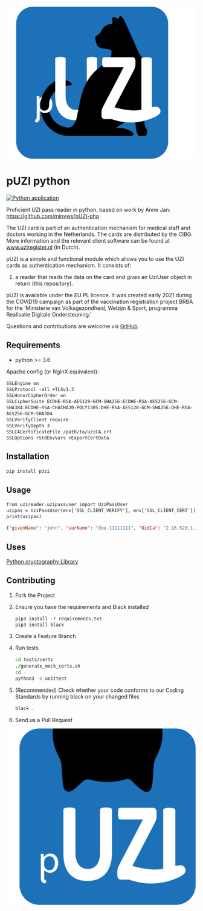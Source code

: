 ![pUZI logo](pUZI.svg "pUZI logo")
# pUZI python

[![Python application](https://github.com/minvws/pUzi-python/actions/workflows/python.yaml/badge.svg)](https://github.com/minvws/pUzi-python/actions/workflows/python.yaml)

Proficient UZI pass reader in python, based on work by Anne Jan: https://github.com/minvws/pUZI-php

The UZI card is part of an authentication mechanism for medical staff and doctors working in the Netherlands. The cards are distributed by the CIBG. More information and the relevant client software can be found at www.uziregister.nl (in Dutch).

pUZI is a simple and functional module which allows you to use the UZI cards as authentication mechanism. It consists of:

1. a reader that reads the data on the card and gives an UziUser object in return (this repository).

pUZI is available under the EU PL licence. It was created early 2021 during the COVID19 campaign as part of the vaccination registration project BRBA for the ‘Ministerie van Volksgezondheid, Welzijn & Sport, programma Realisatie Digitale Ondersteuning.’

Questions and contributions are welcome via [GitHub](https://github.com/minvws/pUzi-python/issues).

## Requirements

* python >= 3.6

Apache config (or NginX equivalent):
```apacheconf
SSLEngine on
SSLProtocol -all +TLSv1.3
SSLHonorCipherOrder on
SSLCipherSuite ECDHE-RSA-AES128-GCM-SHA256:ECDHE-RSA-AES256-GCM-SHA384:ECDHE-RSA-CHACHA20-POLY1305:DHE-RSA-AES128-GCM-SHA256:DHE-RSA-AES256-GCM-SHA384
SSLVerifyClient require
SSLVerifyDepth 3
SSLCACertificateFile /path/to/uziCA.crt
SSLOptions +StdEnvVars +ExportCertData
```

## Installation
```bash
pip install pUzi
```

## Usage

```python3
from uzireader.uzipassuser import UziPassUser
uzipas = UziPassUser(env['SSL_CLIENT_VERIFY'], env['SSL_CLIENT_CERT'])
print(uzipas)
```

```json
{"givenName": "john", "surName": "doe-11111111", "OidCa": "2.16.528.1.1003.1.3.5.5.2", "UziVersion": "1", "UziNumber": "11111111", "CardType": "N", "SubscriberNumber": "90000111", "Role": "01.015", "AgbCode": "00000000"}
```

## Uses

[Python cryptography Library](https://cryptography.io/en/)

## Contributing

1. Fork the Project

2. Ensure you have the requirements and Black installed
   
    ```shell
    pip3 install -r requirements.txt
    pip3 install black
    ```

3. Create a Feature Branch

4. Run tests

   ```sh
   cd tests/certs 
   ./generate_mock_certs.sh
   cd -
   python3 -m unittest
   ```


5. (Recommended) Check whether your code conforms to our Coding Standards by running black on your changed files

    ```sh
    black .
    ```

6. Send us a Pull Request

![pUZI](pUZI-hidden.svg "pUZI")
